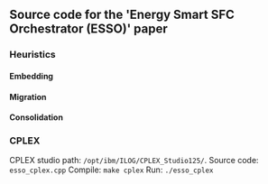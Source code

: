 ## Source code for the 'Energy Smart SFC Orchestrator (ESSO)' paper

### Heuristics

#### Embedding

#### Migration

#### Consolidation

### CPLEX 

CPLEX studio path: `/opt/ibm/ILOG/CPLEX_Studio125/`.
Source code: `esso_cplex.cpp`
Compile: `make cplex`
Run: `./esso_cplex`


